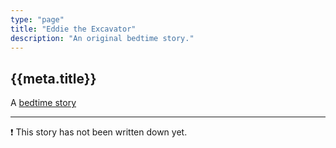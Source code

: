 ```yaml
---
type: "page"
title: "Eddie the Excavator"
description: "An original bedtime story."
---
```


## {{meta.title}}

A [bedtime story](/bedtime-stories)

---

:exclamation: This story has not been written down yet.